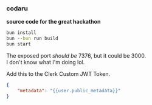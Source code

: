 ### codaru
**source code for the great hackathon**

```bash
bun install
bun --bun run build
bun start
```
The exposed port *should be* 7376, but it could be 3000. <br>
I don't know what I'm doing lol. <br>

Add this to the Clerk Custom JWT Token.
```json
{
    "metadata": "{{user.public_metadata}}"
}
```